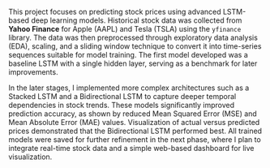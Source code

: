 This project focuses on predicting stock prices using advanced LSTM-based deep learning models. 
Historical stock data was collected from **Yahoo Finance** for Apple (AAPL) and Tesla (TSLA) using the `yfinance` library. 
The data was then preprocessed through exploratory data analysis (EDA), scaling, and a sliding window technique to convert it into time-series sequences suitable for model training. 
The first model developed was a baseline LSTM with a single hidden layer, serving as a benchmark for later improvements.

In the later stages, I implemented more complex architectures such as a Stacked LSTM and a Bidirectional LSTM to capture deeper temporal dependencies in stock trends. 
These models significantly improved prediction accuracy, as shown by reduced Mean Squared Error (MSE) and Mean Absolute Error (MAE) values. 
Visualization of actual versus predicted prices demonstrated that the Bidirectional LSTM performed best. 
All trained models were saved for further refinement in the next phase, where I plan to integrate real-time stock data and a simple web-based dashboard for live visualization.
